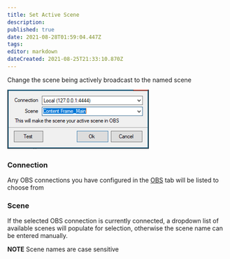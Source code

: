 ```yaml
---
title: Set Active Scene
description: 
published: true
date: 2021-08-28T01:59:04.447Z
tags: 
editor: markdown
dateCreated: 2021-08-25T21:33:10.870Z
---
```


Change the scene being actively broadcast to the named scene

![Set Active Scene](/119567879-c1e18280-bda4-11eb-9d9c-cd9960b83cd6.png)

### Connection

Any OBS connections you have configured in the [OBS](/OBS) tab will be listed to choose from

### Scene

If the selected OBS connection is currently connected, a dropdown list of available scenes will populate for selection, otherwise the scene name can be entered manually.

**NOTE** Scene names are case sensitive 
